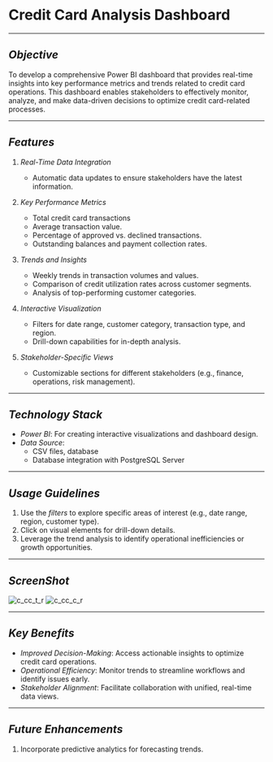 # Credit Card Analysis Dashboard

---

## *Objective*  
To develop a comprehensive Power BI dashboard that provides real-time insights into key performance metrics and trends related to credit card operations. This dashboard enables stakeholders to effectively monitor, analyze, and make data-driven decisions to optimize credit card-related processes.

---

## *Features*  
1. *Real-Time Data Integration*  
   - Automatic data updates to ensure stakeholders have the latest information.

2. *Key Performance Metrics*  
   - Total credit card transactions
   - Average transaction value.  
   - Percentage of approved vs. declined transactions.  
   - Outstanding balances and payment collection rates.  

3. *Trends and Insights*  
   - Weekly trends in transaction volumes and values.  
   - Comparison of credit utilization rates across customer segments.  
   - Analysis of top-performing customer categories.  

4. *Interactive Visualization*  
   - Filters for date range, customer category, transaction type, and region.  
   - Drill-down capabilities for in-depth analysis.  

5. *Stakeholder-Specific Views*  
   - Customizable sections for different stakeholders (e.g., finance, operations, risk management).  

---

## *Technology Stack*  
- *Power BI*: For creating interactive visualizations and dashboard design.  
- *Data Source*:  
  - CSV files, database
  - Database integration with PostgreSQL Server

---

## *Usage Guidelines*  
1. Use the *filters* to explore specific areas of interest (e.g., date range, region, customer type).  
2. Click on visual elements for drill-down details.  
3. Leverage the trend analysis to identify operational inefficiencies or growth opportunities.  

---

## *ScreenShot*  
![c_cc_t_r](https://github.com/user-attachments/assets/23d3919f-1b85-4bd1-9e63-2b90e1645110)
![c_cc_c_r](https://github.com/user-attachments/assets/dc015c88-2c7f-4d5c-a0bc-5580b2075c57)


---

## *Key Benefits*  
- *Improved Decision-Making*: Access actionable insights to optimize credit card operations.  
- *Operational Efficiency*: Monitor trends to streamline workflows and identify issues early.  
- *Stakeholder Alignment*: Facilitate collaboration with unified, real-time data views.  

---

## *Future Enhancements*  
1. Incorporate predictive analytics for forecasting trends.  
